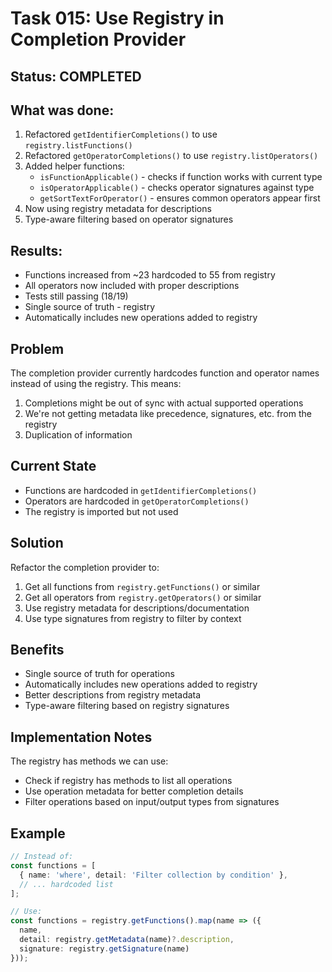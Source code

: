 # Task 015: Use Registry in Completion Provider

## Status: COMPLETED

## What was done:
1. Refactored `getIdentifierCompletions()` to use `registry.listFunctions()`
2. Refactored `getOperatorCompletions()` to use `registry.listOperators()`
3. Added helper functions:
   - `isFunctionApplicable()` - checks if function works with current type
   - `isOperatorApplicable()` - checks operator signatures against type
   - `getSortTextForOperator()` - ensures common operators appear first
4. Now using registry metadata for descriptions
5. Type-aware filtering based on operator signatures

## Results:
- Functions increased from ~23 hardcoded to 55 from registry
- All operators now included with proper descriptions
- Tests still passing (18/19)
- Single source of truth - registry
- Automatically includes new operations added to registry

## Problem
The completion provider currently hardcodes function and operator names instead of using the registry. This means:
1. Completions might be out of sync with actual supported operations
2. We're not getting metadata like precedence, signatures, etc. from the registry
3. Duplication of information

## Current State
- Functions are hardcoded in `getIdentifierCompletions()` 
- Operators are hardcoded in `getOperatorCompletions()`
- The registry is imported but not used

## Solution
Refactor the completion provider to:
1. Get all functions from `registry.getFunctions()` or similar
2. Get all operators from `registry.getOperators()` or similar  
3. Use registry metadata for descriptions/documentation
4. Use type signatures from registry to filter by context

## Benefits
- Single source of truth for operations
- Automatically includes new operations added to registry
- Better descriptions from registry metadata
- Type-aware filtering based on registry signatures

## Implementation Notes
The registry has methods we can use:
- Check if registry has methods to list all operations
- Use operation metadata for better completion details
- Filter operations based on input/output types from signatures

## Example
```typescript
// Instead of:
const functions = [
  { name: 'where', detail: 'Filter collection by condition' },
  // ... hardcoded list
];

// Use:
const functions = registry.getFunctions().map(name => ({
  name,
  detail: registry.getMetadata(name)?.description,
  signature: registry.getSignature(name)
}));
```